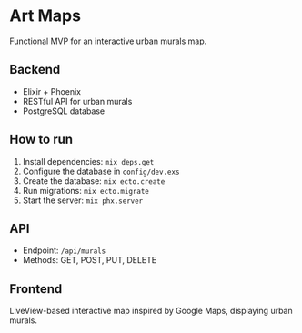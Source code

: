 

# Art Maps

Functional MVP for an interactive urban murals map.

## Backend
- Elixir + Phoenix
- RESTful API for urban murals
- PostgreSQL database

## How to run
1. Install dependencies: `mix deps.get`
2. Configure the database in `config/dev.exs`
3. Create the database: `mix ecto.create`
4. Run migrations: `mix ecto.migrate`
5. Start the server: `mix phx.server`

## API
- Endpoint: `/api/murals`
- Methods: GET, POST, PUT, DELETE

## Frontend
LiveView-based interactive map inspired by Google Maps, displaying urban murals.
